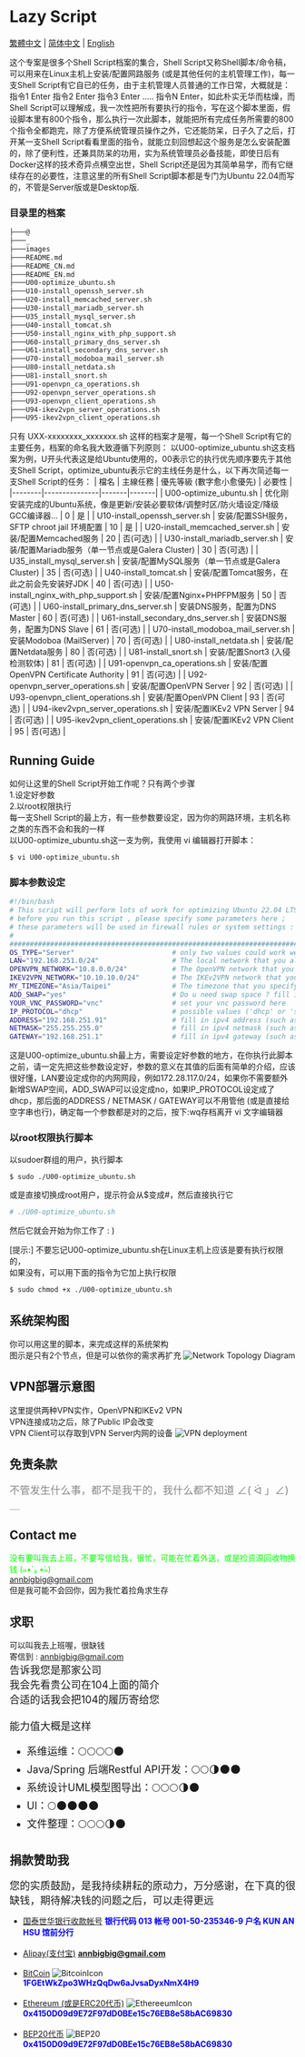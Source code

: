 # Lazy Script

[繁體中文](README.md) | [简体中文](README_CN.md) | [English](README_EN.md) 

这个专案是很多个Shell Script档案的集合，Shell Script又称Shell脚本/命令稿，可以用来在Linux主机上安装/配置网路服务 (或是其他任何的主机管理工作)，每一支Shell Script有它自已的任务，由于主机管理人员普通的工作日常，大概就是：指令1 Enter 指令2 Enter 指令3 Enter ..... 指令N Enter，如此朴实无华而枯燥，而Shell Script可以理解成，我一次性把所有要执行的指令，写在这个脚本里面，假设脚本里有800个指令，那么执行一次此脚本，就能把所有完成任务所需要的800个指令全都跑完，除了方便系统管理员操作之外，它还能防呆，日子久了之后，打开某一支Shell Script看看里面的指令，就能立刻回想起这个服务是怎么安装配置的，除了便利性，还兼具防呆的功用，实为系统管理员必备技能，即使日后有Docker这样的技术奇异点横空出世，Shell Script还是因为其简单易学，而有它继续存在的必要性，注意这里的所有Shell Script脚本都是专门为Ubuntu 22.04而写的，不管是Server版或是Desktop版.


### 目录里的档案

```bash
├───@
├───_
├───images
├───README.md
├───README_CN.md
├───README_EN.md
├───U00-optimize_ubuntu.sh
├───U10-install_openssh_server.sh
├───U20-install_memcached_server.sh
├───U30-install_mariadb_server.sh
├───U35_install_mysql_server.sh
├───U40-install_tomcat.sh
├───U50-install_nginx_with_php_support.sh
├───U60-install_primary_dns_server.sh
├───U61-install_secondary_dns_server.sh
├───U70-install_modoboa_mail_server.sh
├───U80-install_netdata.sh
├───U81-install_snort.sh
├───U91-openvpn_ca_operations.sh
├───U92-openvpn_server_operations.sh
├───U93-openvpn_client_operations.sh
├───U94-ikev2vpn_server_operations.sh
├───U95-ikev2vpn_client_operations.sh

```

只有 UXX-xxxxxxxx_xxxxxxx.sh 这样的档案才是喔，每一个Shell Script有它的主要任务，档案的命名我大致遵循下列原则： 以U00-optimize_ubuntu.sh这支档案为例，U开头代表这是给Ubuntu使用的，00表示它的执行优先顺序要先于其他支Shell Script，optimize_ubuntu表示它的主线任务是什么，以下再次简述每一支Shell Script的任务：
|  檔名 | 主線任務  | 優先等級 (數字愈小愈優先) | 必要性 |
|--------|---------------|-------|-------|
|  U00-optimize_ubuntu.sh | 优化刚安装完成的Ubuntu系统，像是更新/安装必要软体/调整时区/防火墙设定/降级GCC编译器...  | 0 | 是 |
|  U10-install_openssh_server.sh | 安装/配置SSH服务，SFTP chroot jail 环境配置 | 10 | 是 |
|  U20-install_memcached_server.sh | 安装/配置Memcached服务 | 20 | 否(可选) |
|  U30-install_mariadb_server.sh | 安装/配置Mariadb服务（单一节点或是Galera Cluster) | 30 | 否(可选) |
|  U35_install_mysql_server.sh | 安装/配置MySQL服务（单一节点或是Galera Cluster) | 35 | 否(可选) |
|  U40-install_tomcat.sh |  安装/配置Tomcat服务，在此之前会先安装好JDK | 40 | 否(可选) |
|  U50-install_nginx_with_php_support.sh | 安装/配置Nginx+PHPFPM服务 | 50 | 否(可选) |
|  U60-install_primary_dns_server.sh | 安装DNS服务，配置为DNS Master | 60 | 否(可选) |
|  U61-install_secondary_dns_server.sh | 安装DNS服务，配置为DNS Slave | 61 | 否(可选) |
|  U70-install_modoboa_mail_server.sh | 安装Modoboa (MailServer) | 70 | 否(可选) |
|  U80-install_netdata.sh | 安装/配置Netdata服务  | 80 | 否(可选) |
|  U81-install_snort.sh | 安装/配置Snort3 (入侵检测软体) | 81 | 否(可选) |
|  U91-openvpn_ca_operations.sh | 安装/配置OpenVPN Certificate Authority | 91 | 否(可选) |
|  U92-openvpn_server_operations.sh | 安装/配置OpenVPN Server | 92 | 否(可选) |
|  U93-openvpn_client_operations.sh | 安装/配置OpenVPN Client | 93 | 否(可选) |
|  U94-ikev2vpn_server_operations.sh | 安装/配置IKEv2 VPN Server | 94 | 否(可选) |
|  U95-ikev2vpn_client_operations.sh | 安装/配置IKEv2 VPN Client | 95 | 否(可选) |

## Running Guide
如何让这里的Shell Script开始工作呢？只有两个步骤<br>
1.设定好参数 <br>
2.以root权限执行<br>
每一支Shell Script的最上方，有一些参数要设定，因为你的网路环境，主机名称之类的东西不会和我的一样<br>
以U00-optimize_ubuntu.sh这一支为例，我使用 vi 编辑器打开脚本：
```bash
$ vi U00-optimize_ubuntu.sh
```

### 脚本参数设定

```bash
#!/bin/bash
# This script will perform lots of work for optimizing Ubuntu 22.04 LTS you've just installed
# before you run this script , please specify some parameters here ;
# these parameters will be used in firewall rules or system settings :
# 
########################################################################################################
OS_TYPE="Server"                        # only two values could work well 'Desktop' or 'Server'
LAN="192.168.251.0/24"                  # The local network that you allow packets come in from there
OPENVPN_NETWORK="10.8.0.0/24"           # The OpenVPN network that you allow packets come in from there
IKEV2VPN_NETWORK="10.10.10.0/24"        # The IKEv2VPN network that you allow packets come in from there
MY_TIMEZONE="Asia/Taipei"               # The timezone that you specify for this VPS node
ADD_SWAP="yes"                          # Do u need swap space ? fill in 'yes' or 'YES' will add swap for u
YOUR_VNC_PASSWORD="vnc"                 # set your vnc password here
IP_PROTOCOL="dhcp"                      # possible values ('dhcp' or 'staic') ; how do u get ipv4 address?
ADDRESS="192.168.251.91"                # fill in ipv4 address (such as 192.168.251.96) if u use static ip
NETMASK="255.255.255.0"                 # fill in ipv4 netmask (such as 255.255.255.0) if u use static ip
GATEWAY="192.168.251.1"                 # fill in ipv4 gateway (such as 192.168.251.1) if u use static ip
```
这是U00-optimize_ubuntu.sh最上方，需要设定好参数的地方，在你执行此脚本之前，请一定先把这些参数设定好，参数的意义在其值的后面有简单的介绍，应该很好懂，LAN要设定成你的内网网段，例如172.28.117.0/24，如果你不需要额外新增SWAP空间，ADD_SWAP可以设定成no，如果IP_PROTOCOL设定成了dhcp，那后面的ADDRESS / NETMASK / GATEWAY可以不用管他 (或是直接给空字串也行)，确定每一个参数都是对的之后，按下:wq存档离开 vi 文字编辑器

### 以root权限执行脚本
以sudoer群组的用户，执行脚本
```bash
$ sudo ./U00-optimize_ubuntu.sh
```
或是直接切换成root用户，提示符会从$变成#，然后直接执行它<br>
```bash
# ./U00-optimize_ubuntu.sh
```
然后它就会开始为你工作了 : ) <br>

[提示:] 不要忘记U00-optimize_ubuntu.sh在Linux主机上应该是要有执行权限的，<br>
如果没有，可以用下面的指令为它加上执行权限
```bash
$ sudo chmod +x ./U00-optimize_ubuntu.sh
```
## 系统架构图
你可以用这里的脚本，来完成这样的系统架构<br>
图示是只有2个节点，但是可以依你的需求再扩充
![Network Topology Diagram](images/system_architecture_0.jpg?raw=true  'horizontal scaling')

## VPN部署示意图
这里提供两种VPN实作，OpenVPN和IKEv2 VPN<br>
VPN连接成功之后，除了Public IP会改变<br>
VPN Client可以存取到VPN Server内网的设备
![VPN deployment](images/000_VPN_deployment.jpg?raw=true  'VPN deployment')

## 免责条款
<font size=4 color=888888>不管发生什么事，都不是我干的，我什么都不知道  ∠( ᐛ 」∠)＿ </font>  

## Contact me  
<span style="color:#00FF00">没有要叫我去上班，不要写信给我，很忙，可能在忙着外送，或是捡资源回收物换钱 (๑•́ ₃ •̀๑)</span>  
annbigbig@gmail.com<br>
但是我可能不会回你，因为我忙着捡角求生存

## 求职
  
可以叫我去上班喔，很缺钱  
寄信到 : [annbigbig@gmail.com](mailto:annbigbig@gmail.com)  
<font size=4>
告诉我您是那家公司<br>
我会先看贵公司在104上面的简介<br>
合适的话我会把104的履历寄给您<br><br>
能力值大概是这样  
* 系维运维：🌕🌕🌕🌕🌑  
* Java/Spring 后端Restful API开发：🌕🌕🌗🌑🌑  
* 系统设计UML模型图导出：🌕🌕🌕🌗🌑   
* UI：🌕🌑🌑🌑🌑   
* 文件整理：🌕🌕🌕🌗🌑    
</font>

## 捐款赞助我
<font size=4>您的实质鼓励，是我持续耕耘的原动力，万分感谢，在下真的很缺钱，期待解决钱的问题之后，可以走得更远</font>  

   - [国泰世华银行收款帐号](#CathayBank) **<span style="color:#0000FF">银行代码 013 帐号 001-50-235346-9 户名 KUN AN HSU 馆前分行</span>**  <br><br>
   - [Alipay(支付宝)](#alipay) **<span style="color:#0000FF">annbigbig@gmail.com</span>**  <br><br>
   - [BitCoin](#Bitcoin)  ![BitcoinIcon](images/Bitcoin.png?raw=true "Thank you")  
      **<span style="color:#0000FF">1FGEtWkZpo3WHzQqDw6aJvsaDyxNmX4H9</span>** <br><br>
   - [Ethereum (或是ERC20代币)](#Ethereum)  ![EthereeumIcon](images/Ethereum.png?raw=true "Thank you")  
      **<span style="color:#0000FF">0x4150D09d9E72F97dD0BEe15c76EB8e58bAC69830</span>** <br><br>
  - [BEP20代币](#BEP20)  ![BEP20](images/BEP20.png?raw=true "Thank you")  
      **<span style="color:#0000FF">0x4150D09d9E72F97dD0BEe15c76EB8e58bAC69830</span>**
